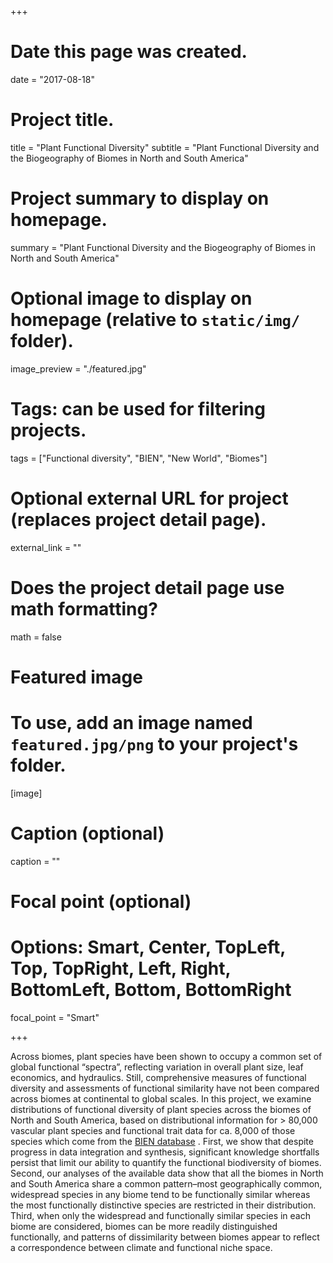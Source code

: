 +++
# Date this page was created.
date = "2017-08-18"

# Project title.
title = "Plant Functional Diversity"
subtitle = "Plant Functional Diversity and the Biogeography of Biomes in North and South America"

# Project summary to display on homepage.
summary = "Plant Functional Diversity and the Biogeography of Biomes in North and South America"

# Optional image to display on homepage (relative to `static/img/` folder).
image_preview = "./featured.jpg"

# Tags: can be used for filtering projects.
tags = ["Functional diversity", "BIEN", "New World", "Biomes"]

# Optional external URL for project (replaces project detail page).
external_link = ""

# Does the project detail page use math formatting?
math = false

# Featured image
# To use, add an image named `featured.jpg/png` to your project's folder.

[image]

  # Caption (optional)
  caption = ""

  # Focal point (optional)
  # Options: Smart, Center, TopLeft, Top, TopRight, Left, Right, BottomLeft, Bottom, BottomRight
  focal_point = "Smart"

+++


Across biomes, plant species have been shown to occupy a common set of global functional “spectra”, reflecting variation in overall plant size, leaf economics, and hydraulics. Still, comprehensive measures of functional diversity and assessments of functional similarity have not been compared across biomes at continental to global scales. In this project, we examine distributions of functional diversity of plant species across the biomes of North and South America, based on distributional information for > 80,000 vascular plant species and functional trait data for ca. 8,000 of those species which come from the [BIEN database](http://bien.nceas.ucsb.edu/bien/) . First, we show that despite progress in data integration and synthesis, significant knowledge shortfalls persist that limit our ability to quantify the functional biodiversity of biomes. Second, our analyses of the available data show that all the biomes in North and South America share a common pattern–most geographically common, widespread species in any biome tend to be functionally similar whereas the most functionally distinctive species are restricted in their distribution. Third, when only the widespread and functionally similar species in each biome are considered, biomes can be more readily distinguished functionally, and patterns of dissimilarity between biomes appear to reflect a correspondence between climate and functional niche space.
